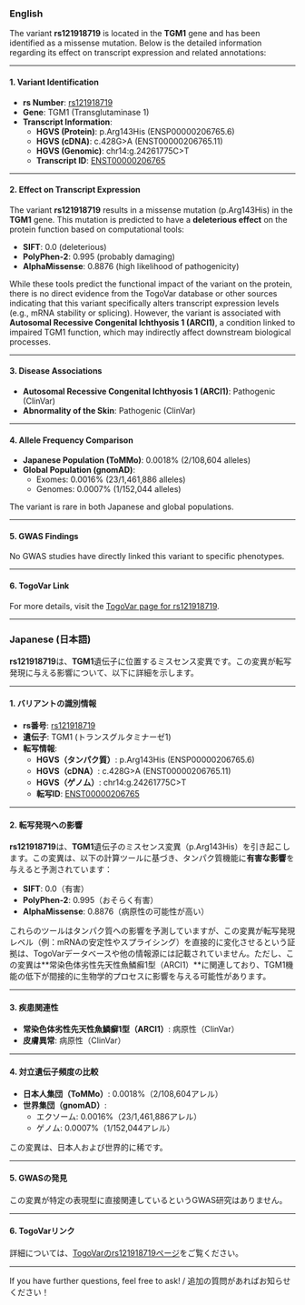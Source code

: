 ### English
The variant **rs121918719** is located in the **TGM1** gene and has been identified as a missense mutation. Below is the detailed information regarding its effect on transcript expression and related annotations:

---

#### 1. **Variant Identification**
- **rs Number**: [rs121918719](https://identifiers.org/dbsnp/rs121918719)
- **Gene**: TGM1 (Transglutaminase 1)
- **Transcript Information**:
  - **HGVS (Protein)**: p.Arg143His (ENSP00000206765.6)
  - **HGVS (cDNA)**: c.428G>A (ENST00000206765.11)
  - **HGVS (Genomic)**: chr14:g.24261775C>T
  - **Transcript ID**: [ENST00000206765](https://www.ensembl.org/Homo_sapiens/Transcript/Summary?db=core;t=ENST00000206765)

---

#### 2. **Effect on Transcript Expression**
The variant **rs121918719** results in a missense mutation (p.Arg143His) in the **TGM1** gene. This mutation is predicted to have a **deleterious effect** on the protein function based on computational tools:
- **SIFT**: 0.0 (deleterious)
- **PolyPhen-2**: 0.995 (probably damaging)
- **AlphaMissense**: 0.8876 (high likelihood of pathogenicity)

While these tools predict the functional impact of the variant on the protein, there is no direct evidence from the TogoVar database or other sources indicating that this variant specifically alters transcript expression levels (e.g., mRNA stability or splicing). However, the variant is associated with **Autosomal Recessive Congenital Ichthyosis 1 (ARCI1)**, a condition linked to impaired TGM1 function, which may indirectly affect downstream biological processes.

---

#### 3. **Disease Associations**
- **Autosomal Recessive Congenital Ichthyosis 1 (ARCI1)**: Pathogenic (ClinVar)
- **Abnormality of the Skin**: Pathogenic (ClinVar)

---

#### 4. **Allele Frequency Comparison**
- **Japanese Population (ToMMo)**: 0.0018% (2/108,604 alleles)
- **Global Population (gnomAD)**:
  - Exomes: 0.0016% (23/1,461,886 alleles)
  - Genomes: 0.0007% (1/152,044 alleles)

The variant is rare in both Japanese and global populations.

---

#### 5. **GWAS Findings**
No GWAS studies have directly linked this variant to specific phenotypes.

---

#### 6. **TogoVar Link**
For more details, visit the [TogoVar page for rs121918719](https://togovar.org/variant/tgv223900031).

---

### Japanese (日本語)
**rs121918719**は、**TGM1**遺伝子に位置するミスセンス変異です。この変異が転写発現に与える影響について、以下に詳細を示します。

---

#### 1. **バリアントの識別情報**
- **rs番号**: [rs121918719](https://identifiers.org/dbsnp/rs121918719)
- **遺伝子**: TGM1 (トランスグルタミナーゼ1)
- **転写情報**:
  - **HGVS（タンパク質）**: p.Arg143His (ENSP00000206765.6)
  - **HGVS（cDNA）**: c.428G>A (ENST00000206765.11)
  - **HGVS（ゲノム）**: chr14:g.24261775C>T
  - **転写ID**: [ENST00000206765](https://www.ensembl.org/Homo_sapiens/Transcript/Summary?db=core;t=ENST00000206765)

---

#### 2. **転写発現への影響**
**rs121918719**は、**TGM1**遺伝子のミスセンス変異（p.Arg143His）を引き起こします。この変異は、以下の計算ツールに基づき、タンパク質機能に**有害な影響**を与えると予測されています：
- **SIFT**: 0.0（有害）
- **PolyPhen-2**: 0.995（おそらく有害）
- **AlphaMissense**: 0.8876（病原性の可能性が高い）

これらのツールはタンパク質への影響を予測していますが、この変異が転写発現レベル（例：mRNAの安定性やスプライシング）を直接的に変化させるという証拠は、TogoVarデータベースや他の情報源には記載されていません。ただし、この変異は**常染色体劣性先天性魚鱗癬1型（ARCI1）**に関連しており、TGM1機能の低下が間接的に生物学的プロセスに影響を与える可能性があります。

---

#### 3. **疾患関連性**
- **常染色体劣性先天性魚鱗癬1型（ARCI1）**: 病原性（ClinVar）
- **皮膚異常**: 病原性（ClinVar）

---

#### 4. **対立遺伝子頻度の比較**
- **日本人集団（ToMMo）**: 0.0018%（2/108,604アレル）
- **世界集団（gnomAD）**:
  - エクソーム: 0.0016%（23/1,461,886アレル）
  - ゲノム: 0.0007%（1/152,044アレル）

この変異は、日本人および世界的に稀です。

---

#### 5. **GWASの発見**
この変異が特定の表現型に直接関連しているというGWAS研究はありません。

---

#### 6. **TogoVarリンク**
詳細については、[TogoVarのrs121918719ページ](https://togovar.org/variant/tgv223900031)をご覧ください。

--- 

If you have further questions, feel free to ask! / 追加の質問があればお知らせください！